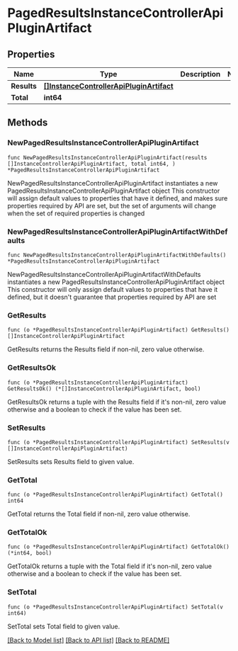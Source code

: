 # PagedResultsInstanceControllerApiPluginArtifact

## Properties

Name | Type | Description | Notes
------------ | ------------- | ------------- | -------------
**Results** | [**[]InstanceControllerApiPluginArtifact**](InstanceControllerApiPluginArtifact.md) |  | 
**Total** | **int64** |  | 

## Methods

### NewPagedResultsInstanceControllerApiPluginArtifact

`func NewPagedResultsInstanceControllerApiPluginArtifact(results []InstanceControllerApiPluginArtifact, total int64, ) *PagedResultsInstanceControllerApiPluginArtifact`

NewPagedResultsInstanceControllerApiPluginArtifact instantiates a new PagedResultsInstanceControllerApiPluginArtifact object
This constructor will assign default values to properties that have it defined,
and makes sure properties required by API are set, but the set of arguments
will change when the set of required properties is changed

### NewPagedResultsInstanceControllerApiPluginArtifactWithDefaults

`func NewPagedResultsInstanceControllerApiPluginArtifactWithDefaults() *PagedResultsInstanceControllerApiPluginArtifact`

NewPagedResultsInstanceControllerApiPluginArtifactWithDefaults instantiates a new PagedResultsInstanceControllerApiPluginArtifact object
This constructor will only assign default values to properties that have it defined,
but it doesn't guarantee that properties required by API are set

### GetResults

`func (o *PagedResultsInstanceControllerApiPluginArtifact) GetResults() []InstanceControllerApiPluginArtifact`

GetResults returns the Results field if non-nil, zero value otherwise.

### GetResultsOk

`func (o *PagedResultsInstanceControllerApiPluginArtifact) GetResultsOk() (*[]InstanceControllerApiPluginArtifact, bool)`

GetResultsOk returns a tuple with the Results field if it's non-nil, zero value otherwise
and a boolean to check if the value has been set.

### SetResults

`func (o *PagedResultsInstanceControllerApiPluginArtifact) SetResults(v []InstanceControllerApiPluginArtifact)`

SetResults sets Results field to given value.


### GetTotal

`func (o *PagedResultsInstanceControllerApiPluginArtifact) GetTotal() int64`

GetTotal returns the Total field if non-nil, zero value otherwise.

### GetTotalOk

`func (o *PagedResultsInstanceControllerApiPluginArtifact) GetTotalOk() (*int64, bool)`

GetTotalOk returns a tuple with the Total field if it's non-nil, zero value otherwise
and a boolean to check if the value has been set.

### SetTotal

`func (o *PagedResultsInstanceControllerApiPluginArtifact) SetTotal(v int64)`

SetTotal sets Total field to given value.



[[Back to Model list]](../README.md#documentation-for-models) [[Back to API list]](../README.md#documentation-for-api-endpoints) [[Back to README]](../README.md)


